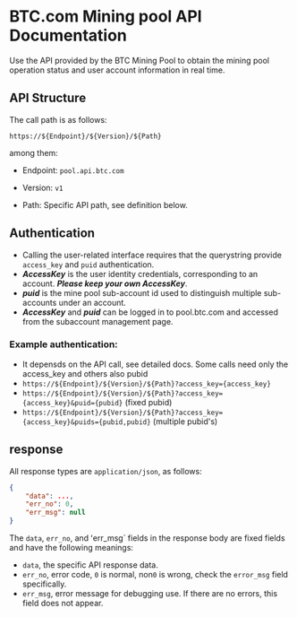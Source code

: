 # BTC.com Mining pool API Documentation

Use the API provided by the BTC Mining Pool to obtain the mining pool operation status and user account information in real time.

## API Structure

The call path is as follows:

`https://${Endpoint}/${Version}/${Path}`

among them:

* Endpoint:
`pool.api.btc.com`

* Version: `v1`
* Path: Specific API path, see definition below.

## Authentication
* Calling the user-related interface requires that the querystring provide `access_key` and `puid` authentication.
* ***AccessKey*** is the user identity credentials, corresponding to an account. ___Please keep your own AccessKey___.
* ***puid*** is the mine pool sub-account id used to distinguish multiple sub-accounts under an account.
* ***AccessKey*** and ***puid*** can be logged in to pool.btc.com and accessed from the subaccount management page.

### Example authentication:
* It depensds on the API call, see detailed docs. Some calls need only the access_key and others also pubid 
* `https://${Endpoint}/${Version}/${Path}?access_key={access_key}`
* `https://${Endpoint}/${Version}/${Path}?access_key={access_key}&puid={pubid}` (fixed pubid)
* `https://${Endpoint}/${Version}/${Path}?access_key={access_key}&puids={pubid,pubid}` (multiple pubid's)


## response

All response types are `application/json`, as follows:

``` json
{
    "data": ...,
    "err_no": 0,
    "err_msg": null
}
```

The `data`, `err_no`, and ʻerr_msg` fields in the response body are fixed fields and have the following meanings:
* `data`, the specific API response data.
* `err_no`, error code, `0` is normal, non`0` is wrong, check the `error_msg` field specifically.
* `err_msg`, error message for debugging use. If there are no errors, this field does not appear.
